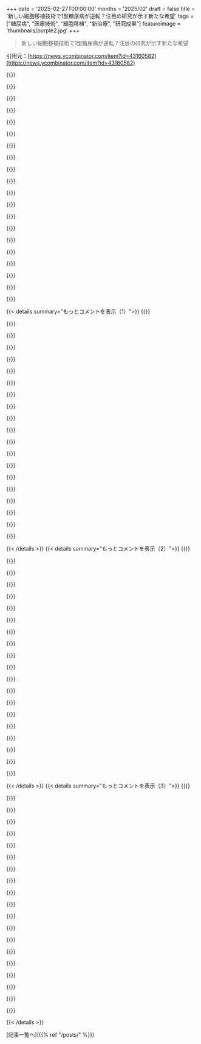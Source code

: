 +++
date = '2025-02-27T00:00:00'
months = '2025/02'
draft = false
title = '新しい細胞移植技術で1型糖尿病が逆転？注目の研究が示す新たな希望'
tags = ["糖尿病", "医療技術", "細胞移植", "新治療", "研究成果"]
featureimage = 'thumbnails/purple2.jpg'
+++

> 新しい細胞移植技術で1型糖尿病が逆転？注目の研究が示す新たな希望

引用元：[https://news.ycombinator.com/item?id=43160582](https://news.ycombinator.com/item?id=43160582)

{{<matomeQuote body="NIHによる画期的な研究が進んでるのはいいけど、アメリカは無駄に予算削減して大損するんじゃないかって悲しくなるよね。" userName="cassidius" createdAt="2025-02-28T02:31:53" color="">}}

{{<matomeQuote body="重要な研究は大体NIHから資金がもらえるって。だけどほとんどの研究は失敗するんだよ。大きな問題にはNIHが資金を用意してるから、数人のPhDが提案書さえ書けば可能性はあるんだ。" userName="arrty88" createdAt="2025-02-28T13:04:17" color="">}}

{{<matomeQuote body="＞ほとんどの研究は失敗するんだよ<br>結論が出れば、失敗じゃないんじゃない？何かは学べたんだし、研究テーマが価値あるかはまた別の話。" userName="sircastor" createdAt="2025-02-28T16:07:40" color="#38d3d3">}}

{{<matomeQuote body="研究がなかったら、今の大統領が健康で職を全うできてなかった可能性だってあるよね。こんなことがまた起こるリスクを減らす必要がある。" userName="snailmailstare" createdAt="2025-02-28T16:14:38" color="">}}

{{<matomeQuote body="ネガティブな結果が出てもそれは失敗じゃないって考え方が、学問界の大きな問題だと思うな。" userName="klysm" createdAt="2025-02-28T18:53:25" color="#ff33a1">}}

{{<matomeQuote body="大企業でも失敗はよくあることだよね。再編成ややり直し、新しい働き方に繋がる。それが民間じゃ受け入れられてるのに、公共の場合はどうしてなんだろう。" userName="lolive" createdAt="2025-03-01T19:02:19" color="">}}

{{<matomeQuote body="だからネガティブな結果はむしろ科学にとって好ましい結果なんだって言いたい。" userName="klysm" createdAt="2025-03-01T19:54:38" color="#ff33a1">}}

{{<matomeQuote body="科学者やその研究は”可換”じゃない。このまま進歩が失われる世代が出ちゃうと思う。物事は徐々に停滞するだろうし、それは偶然じゃなくて意図的にそうなってるんだ。" userName="ck2" createdAt="2025-02-28T17:51:35" color="">}}

{{<matomeQuote body="心配しなくても、彼らはこの研究を救ったとして恩を売るんじゃない？" userName="asciii" createdAt="2025-02-28T03:17:33" color="">}}

{{<matomeQuote body="最近のエボラ関連の予算カットのことを言ってるの？" userName="kleiba" createdAt="2025-02-28T17:42:16" color="">}}

{{<matomeQuote body="問題なのは、資金がアメリカの治療を必要としている消費者に還元されないことだね。" userName="KumaBear" createdAt="2025-02-28T22:21:30" color="">}}

{{<matomeQuote body="アメリカの消費者は、昨日までなかった治療を受けて、その特許が約15年後にはフリーになる。まあ、表面上はそれなりに妥当なやり取りじゃないかな。" userName="thereisnospork" createdAt="2025-02-28T22:43:26" color="">}}

{{<matomeQuote body="他の国も1/3の価格でアクセスできてるからね。" userName="KumaBear" createdAt="2025-02-28T23:56:35" color="">}}

{{<matomeQuote body="＞他の国も1/3の価格でアクセスできてる。<br>1) 他の国にはアメリカのような愚かな医療システムがないことが多い。<br>2) 貧しい国に安い食料や医療を提供することで、世界での影響力を持てるし、様々な病気の拡散を抑えるためにも助けになるんだ。" userName="jghn" createdAt="2025-03-01T17:40:57" color="#38d3d3">}}

{{<matomeQuote body="大事なのはこれらのプロジェクトが資金を得ること。どこの機関が資金を出すかは関係ない。もしある機関が停滞して腐敗したら、別の機関を作る理由は十分ある。" userName="istultus" createdAt="2025-02-28T12:47:14" color="">}}

{{<matomeQuote body="そうだね。でも、NIHに関しては経験があって、停滞や腐敗は見たことがないよ。実際、最近1型糖尿病を逆転させるプロジェクトに資金を出したって聞いた？" userName="karaterobot" createdAt="2025-02-28T16:31:08" color="">}}

{{<matomeQuote body="＞もしある機関が停滞して腐敗したら<br>NIHが“停滞して腐敗している”って言いたいの？それなら、その主張を裏付けるものはあるの？" userName="jghn" createdAt="2025-02-28T14:11:19" color="">}}

{{<matomeQuote body="他のみんなが言っていることを除けば、政府は他の組織が直面する多くの調整問題から免疫があるんだ。それが政府が存在する理由だよ。だから、ゲーム理論的に見て、政府がやることは民間では代替できないことがあるんだ。" userName="anon84873628" createdAt="2025-02-28T20:09:33" color="">}}

{{<matomeQuote body="新しい秩序が前のものより良くなる確証はないよ。世界をハンマーで直そうとしているみたいだね。" userName="catlikesshrimp" createdAt="2025-02-28T14:20:42" color="">}}

{{<matomeQuote body="このコメントはどういう意味？どの研究所のことを言ってるの？" userName="yapyap" createdAt="2025-02-28T14:21:58" color="">}}

{{< details summary="もっとコメントを表示（1）">}}
{{<matomeQuote body="人員削減は一時的なもので、バランスを取るためには必要。会社が百人をクビにしてから再評価して、十人を戻すこともある。繰り返すことで資源と効率が最適化されるんだ。" userName="andreygrehov" createdAt="2025-02-28T16:53:50" color="">}}

{{<matomeQuote body="＞それは違うよ。<br>そんなことない。＞十人が戻る可能性は？<br>十人なんて戻らないよ。＞会社が元通りに機能するようになるのか？<br>そんなのあり得るの？羨ましい。" userName="malfist" createdAt="2025-02-28T17:19:46" color="">}}

{{<matomeQuote body="＞それは違うよ。<br>いや、そんなことはない。＞十人が戻る可能性は？<br>誰でも代わりは作れる。＞機能が元通りになるのか？<br>そうだ、早ければ三〜六ヶ月で回復する。" userName="andreygrehov" createdAt="2025-02-28T17:34:27" color="">}}

{{<matomeQuote body="＞デジタル時代に、情報が完全に記録されることはない。<br>全然記録が追いついてない人も多いんじゃない？実際重要な知識はドキュメントに載ってないことが多いよ。" userName="malfist" createdAt="2025-02-28T17:58:13" color="">}}

{{<matomeQuote body="“試用期間中の社員”って何を意味するの？部門での平均勤続年数は？" userName="eadler" createdAt="2025-02-28T19:14:52" color="">}}

{{<matomeQuote body="彼らは雇用の最初の年にいる。" userName="andreygrehov" createdAt="2025-02-28T19:20:25" color="">}}

{{<matomeQuote body="いや、今の役職に就いてまだ1年未満なんだ。つまり新入社員か昇進したばかりか。" userName="jghn" createdAt="2025-02-28T21:02:07" color="">}}

{{<matomeQuote body="その通り。ほとんど昇進してない。前の経験があっても、新しい役職での影響力はまだ育ってないから、退職しても大きな影響はないよ。" userName="andreygrehov" createdAt="2025-03-01T00:18:22" color="">}}

{{<matomeQuote body="実際にそうなの？昇進したり職を移った人はどうなるの？この件って全ての連邦職に当てはまるの？" userName="eadler" createdAt="2025-02-28T20:25:58" color="">}}

{{<matomeQuote body="試用雇用者だけってわけじゃないよ。例えばこんなケースもある。<br>https://www.science.org/content/article/nih-ban-renewing-sen...<br>機関も”大幅削減”の計画を立てるように指示されてる。EPAは65％削減を計画中で、Fish and WildlifeやBureau of Indian Affairsも40％を準備してる。これらの削減はまだ行われていないけど、ありそう。" userName="costigan" createdAt="2025-02-28T19:08:43" color="#ff5733">}}

{{<matomeQuote body="その通り。試用雇用者だけじゃなく、必要ない人や、必要な業務が続かない場合は再雇用される可能性がある。" userName="andreygrehov" createdAt="2025-02-28T19:18:39" color="">}}

{{<matomeQuote body="契約だけの話じゃないよ。USAIDの全従業員に30日以内に業務を停止させる指示を出すことも”削減”だし、国立公園の季節労働者を雇わないのも削減だ。CDCのウェブサイトから情報を削除するのも削減で、インフルエンザワクチンの会議をキャンセルするのも削減だ。全体の業務とサービスの明らかな混乱だよ。" userName="anon84873628" createdAt="2025-02-28T19:40:06" color="#785bff">}}

{{<matomeQuote body="政府が機能しなくなったら、結果は会社とは違うよ。人員削減をするのが唯一の方法だっていうのはめっちゃ頭が悪い。" userName="philipwhiuk" createdAt="2025-02-28T16:58:40" color="">}}

{{<matomeQuote body="会社も政府も、部門が必要なくなった時以外は全員を解雇することはないよ。特に政府は、重要な機能が続くように保障策があるから、突然機能が停止することはない。政府は、会社とあまり変わらないよ。資源を配分し、職員を管理して、効率化を目指してるんだから。" userName="andreygrehov" createdAt="2025-02-28T17:16:12" color="">}}

{{<matomeQuote body="島の拒絶反応を防ぐためには、長期的に免疫抑制剤を服用する必要があるんだ。これじゃあ話にならない。免疫抑制剤は、インスリン治療よりも生活の質が低いと一般的に考えられてるから、膵臓移植はすでに免疫抑制剤を使ってる1型糖尿病患者にしか行われないんだよ。" userName="Trasmatta" createdAt="2025-02-24T15:40:45" color="">}}

{{<matomeQuote body="今、多くのバイオテクノロジー企業が免疫抑制剤を使わない島細胞移植の研究を進めてるよ。例えば、Sanaは免疫抑制なしの島細胞移植を発表したし、Vertexでも進行中の試験があるんだ。" userName="forgotpwagain" createdAt="2025-02-27T23:56:17" color="#38d3d3">}}

{{<matomeQuote body="いつか、免疫反応を防ぎつつ、外部からの栄養供給やホルモン調整を可能にする細胞の「ケージング」システムが実現することを期待してる。血液脳関門みたいな感じで、もしくは胎盤の役割みたいな。" userName="Terr_" createdAt="2025-02-27T23:34:37" color="#785bff">}}

{{<matomeQuote body="特定の自己免疫反応を抑えることができると面白いね。今のところは、どれも一律に対処する方法しかないから。" userName="Gibbon1" createdAt="2025-02-28T08:19:26" color="">}}

{{<matomeQuote body="私の意見は、免疫システムの入り組んだ構造は一部がセキュリティ機能として設計されているんじゃないかってこと。そうは言っても、長年にわたるその攻撃者から学ぶこともあると思う。" userName="Terr_" createdAt="2025-02-28T21:47:19" color="">}}

{{<matomeQuote body="そうだね！それについての移植に関する研究があったと思う。詳細はわからないけど、もし成功すればまだ長い道のりだろうね。" userName="Trasmatta" createdAt="2025-02-27T23:42:49" color="">}}


{{< /details >}}
{{< details summary="もっとコメントを表示（2）">}}
{{<matomeQuote body="1型糖尿病の私としても実感してる。インスリンを使うのは面倒だけど、免疫抑制剤の方が絶対にイヤだ。どれだけ悪化するか想像もつかないよ。" userName="bradleyy" createdAt="2025-02-28T21:25:34" color="#ff5733">}}

{{<matomeQuote body="まさにその通り。膵島を攻撃している免疫系のその一部をリセットするのは難しいけど、全体をオフにするかリセットするのはもっと難しいんだ。" userName="pixl97" createdAt="2025-02-27T23:40:30" color="">}}

{{<matomeQuote body="期待できるのは、いつかは患者から幹細胞を取り出して、膵島細胞に特化させることが可能になるってこと。今はコストが高いけど、最終的にはプロセスが改善されて、コストも下がるはず。" userName="mlhpdx" createdAt="2025-02-28T00:23:41" color="#38d3d3">}}

{{<matomeQuote body="最も簡単な方法は、免疫システムを一度全部破壊して、新しいものを入れることかもしれない。免疫システムはいくつかの部分から成り立っているから、一部だけを入れ替えるのでも十分かも。" userName="im3w1l" createdAt="2025-02-28T00:25:25" color="">}}

{{<matomeQuote body="22世紀って感じのテクノロジーだね。夢見るのはいいけど、実際には若い子たちにとっても助けになるとは思えないよ。" userName="jajko" createdAt="2025-02-28T08:28:07" color="">}}

{{<matomeQuote body="いや、これって実際にはエイズの治療法としてすでに使われてるもので、技術的な問題じゃなくて、倫理的な難しさがあるんだ。" userName="throwawaymaths" createdAt="2025-02-28T08:46:24" color="">}}

{{<matomeQuote body="これは今の一般的なアプローチに関するもので、新しいアプローチではないから注意して。" userName="markdog12" createdAt="2025-02-28T01:29:33" color="">}}

{{<matomeQuote body="Humacyteが作ってる血管インプラントがもっと面白いね。免疫系に認識されない細胞からできてるんだ。彼らはβ細胞をこれらのインプラントに組み込める可能性を探ってる。" userName="overview" createdAt="2025-02-28T23:50:24" color="">}}

{{<matomeQuote body="遺伝子工学で免疫反応を抑えた膵臓島細胞と組み合わせれば、実現可能な治療法になるかもね。" userName="jablongo" createdAt="2025-02-28T02:48:22" color="#ff33a1">}}

{{<matomeQuote body="はい、患者自身の幹細胞から膵臓島細胞を誘導できるよ。" userName="gsf_emergency_2" createdAt="2025-02-28T05:43:08" color="">}}

{{<matomeQuote body="でも、糖尿病の人の免疫系はそれをも排除しようとしてるからね…" userName="tech2" createdAt="2025-02-28T06:38:38" color="">}}

{{<matomeQuote body="そう、Sanaは“HIP”を幹細胞にも適用しようとしてるよ。" userName="gsf_emergency_2" createdAt="2025-02-28T08:09:09" color="">}}

{{<matomeQuote body="免疫は大きな問題だね。いずれにせよ膵臓島は補充が必要だと思うし、医者も免疫抑制なしではそう簡単には試さないよ。" userName="y-curious" createdAt="2025-02-28T03:28:55" color="">}}

{{<matomeQuote body="がんのリスクの上昇と1型糖尿病のリスクとのトレードオフってこと？あまり楽しそうなトレードオフではないけど、詳しいことはわからない。" userName="karim79" createdAt="2025-02-27T23:17:16" color="">}}

{{<matomeQuote body="1型糖尿病の俺から言わせてもらうと、移植って免疫抑制剤が必要だからあんまり魅力的じゃないんだよな。インスリン治療の方が全然ありがたい。免疫抑制剤なしでの新しい治療法が出ない限り、突破口にはならないと思う。だからクローズドループ人工膵臓システムみたいな方向がいいんじゃないかな。" userName="Trasmatta" createdAt="2025-02-27T23:38:52" color="#ff5c5c">}}

{{<matomeQuote body="インスリン特異的免疫療法が進行中だから、近い未来にはインスリンや他の膵臓抗原に対する耐性を復元できるようになるはず。これがβ細胞の破壊を止めて、1型糖尿病を防いで、最小限の副作用で移植を可能にすることが理想だね。" userName="nextos" createdAt="2025-02-28T00:26:27" color="#785bff">}}

{{<matomeQuote body="クローズドループシステムはそんなに進化したものじゃないと思う。CGMデータに基づいてインスリンを自動で投与するけど、自分で打つのと大差ないし、デバイスに常に繋がってるのもストレスだ。CGMデータも正確じゃないし、効率的には見えないんだ。この人工膵臓ってのはマーケティング的な表現に過ぎないから、本当の治療法が必要なんだよ。" userName="riebalas" createdAt="2025-02-28T15:06:54" color="">}}

{{<matomeQuote body="お気持ちお察しします。もっといい解決策が近いうちに見つかることを願ってます。" userName="karim79" createdAt="2025-02-27T23:55:27" color="">}}

{{<matomeQuote body="ラパマイシンみたいな抗拒絶薬を使うと、癌のリスクは上がらないよ。むしろ免疫を抑える作用じゃなくて、過剰免疫を防ぐ薬だからね。多くの研究で、臓器移植患者がラパマイシンを使うことで癌の発生率が下がることが示されてるんだ。" userName="arcticbull" createdAt="2025-02-28T02:41:54" color="#45d325">}}

{{<matomeQuote body="癌細胞はラパマイシンに抵抗性を示すことがある。癌の方が1型糖尿病より悪化するから、糖尿病は管理できるけど、癌はそうじゃないよ。" userName="catlikesshrimp" createdAt="2025-02-28T14:25:52" color="">}}


{{< /details >}}
{{< details summary="もっとコメントを表示（3）">}}
{{<matomeQuote body="ラパマイシンに対する抵抗性の証拠はあるの？癌の発生率が移植患者においてラパマイシンを使った場合、一般の人より低いってデータがあるんだけど。" userName="arcticbull" createdAt="2025-02-28T16:59:39" color="">}}

{{<matomeQuote body="参考文献を載せなかったことを謝るよ。このトピックはオンコロジーでは広く知られてるから。" userName="catlikesshrimp" createdAt="2025-02-28T19:30:12" color="">}}

{{<matomeQuote body="リンクありがとう！個人的には、非ラパマイシン感受性の癌細胞が選ばれそうだけど、それが癌のリスクを高めるわけじゃないと思う。それに、ラパマイシンを使った移植患者の癌率の低下とはどう整合性をとるの？免疫が正常なら癌は排除されるはずだけど、ラパマイシンは違うからそこが面白いところだね。" userName="arcticbull" createdAt="2025-02-28T20:13:44" color="#ff33a1">}}

{{<matomeQuote body="最近、患者自身の幹細胞を使った“ブレイクスルー”があったみたいだね。これなら免疫抑制が必要なくなるから癌リスクも軽減できるかもね。" userName="gsf_emergency_2" createdAt="2025-02-28T02:19:12" color="#ff5733">}}

{{<matomeQuote body="患者の自身の幹細胞だし、免疫抑制は必要ないって言ってるけど、それがどういうことか分からない。1型糖尿病は免疫系がインスリンを作る細胞を攻撃するせいでなる自己免疫疾患だから、細胞を補充してもまた攻撃されちゃうんじゃないの？" userName="klipt" createdAt="2025-02-28T05:36:28" color="">}}

{{<matomeQuote body="重要なのは、何年後に患者がどうなっているかを確認することだね。急いで商品化するのは良くないよ。<br>＞”25歳の女性が自分の再プログラミングされた幹細胞から作られたインスリン分泌細胞の移植を受けた最初の成功者”" userName="gsf_emergency_2" createdAt="2025-02-28T05:54:22" color="#38d3d3">}}

{{<matomeQuote body="過去に1型糖尿病の患者の免疫系を”リセット”して、インスリンが必要なくなったって研究もあったよ。" userName="kakoni" createdAt="2025-02-28T07:10:53" color="">}}

{{<matomeQuote body="著者は競合する利害関係はないって言ってるけど、その研究は特許に使われてるんだ。実際の世界でどうなるかは、落ち着いた後に見届けよう。" userName="hereme888" createdAt="2025-02-28T00:54:13" color="">}}

{{<matomeQuote body="素晴らしいね。これが完璧になったら、みんなを治せるだけの膵臓が足りることを願ってる。私の膵臓は、もしドナーとして適格になったら、兄弟に譲る予定なんだ。" userName="ThrowawayTestr" createdAt="2025-02-28T03:37:34" color="#ff33a1">}}

{{<matomeQuote body="5年後？" userName="whostolemyhat" createdAt="2025-02-28T10:00:54" color="">}}

{{<matomeQuote body="いいね！次は2型も治して、砂糖の摂取を減らすことで管理するのじゃなくて、ただ薬を飲めばいいってことにしよう！" userName="smm11" createdAt="2025-02-28T18:40:23" color="">}}

{{<matomeQuote body="マウスだけじゃなくて、『T1Dのような』環境にしたマウスだよ。人間でのテストは早すぎるけど、マウスの研究は一般には新しい話じゃないね（でも、フォローアップのための資金集めには良いけど）。" userName="mlhpdx" createdAt="2025-02-28T00:21:21" color="">}}

{{<matomeQuote body="昨年末、ある女性のT1Dが彼女自身の幹細胞由来のβ細胞を使って寛解したんだって。<br>https://www.nature.com/articles/s41591-024-03394-9<br>免疫抑制剤を使っていたから、これらの新しいβ細胞が免疫抑制なしでどれくらい持つかはまだ不明だけど、他の進行中の試験も promising な結果を示しているよ。" userName="bitwize" createdAt="2025-02-28T01:15:46" color="#ff5c5c">}}

{{<matomeQuote body="確かに、マウスが対象だったことをタイトルに反映してほしいな。ちょっと誤解を招く表現だよ。" userName="strkitten" createdAt="2025-02-28T03:19:30" color="">}}

{{<matomeQuote body="ほんとすごいよね！どこでも1型糖尿病を逆転させるなんて夢みたい！<br>人間には選択肢になるまでまだまだ道のりがあるし、選ばれる選択肢になるまでにはさらに時間がかかるけど、これはいいニュースだね。" userName="_carbyau_" createdAt="2025-02-28T00:30:28" color="#785bff">}}

{{<matomeQuote body="免疫抑制剤が必要なら、全膵臓の移植はもうできるけど、実際やらないのは免疫抑制の方がインスリン注射よりも大変だからだよね。どんな研究も将来的には大きな利益になるだろうけど、今は”素晴らしいニュース”からは程遠いと思う。" userName="jfengel" createdAt="2025-02-28T00:35:48" color="">}}

{{<matomeQuote body="君とは科学へのアプローチが違うようだね。<br>研究は必ずしも線形じゃなくて、いろんな道に資金を提供すべきだと思う。<br>多くの道は”決定的な答え”にはならないけど、他のシナリオでも使える技術を作り出したり、他の方法を確実に排除したりするんだよ。<br>このFineArticleは他のアプローチとは異なる道を示していて、大きなステップを踏んだと思う。金の使い方としてはいいと思うよ。君の投稿からは、レースみたいに思えるよ。今勝っているものだけが称賛されるべきだって伝えたいのかな？" userName="_carbyau_" createdAt="2025-02-28T01:30:47" color="#ff5c5c">}}

{{<matomeQuote body="ラパマイシンはマウスの寿命を他のどの化合物よりも長くするよ。" userName="energy123" createdAt="2025-02-28T01:56:52" color="">}}

{{<matomeQuote body="長寿の効果はかなり低い用量でも見られるよ。<br>https://en.m.wikipedia.org/wiki/The_dose_makes_the_poison" userName="nahsra" createdAt="2025-02-28T11:35:01" color="">}}

{{<matomeQuote body="素晴らしい！次はタイプ２を治療しよう、こっちはあまり注目されてないもんね。" userName="pepsi-not-coke" createdAt="2025-02-28T11:32:02" color="">}}


{{< /details >}}


[記事一覧へ]({{% ref "/posts/" %}})

